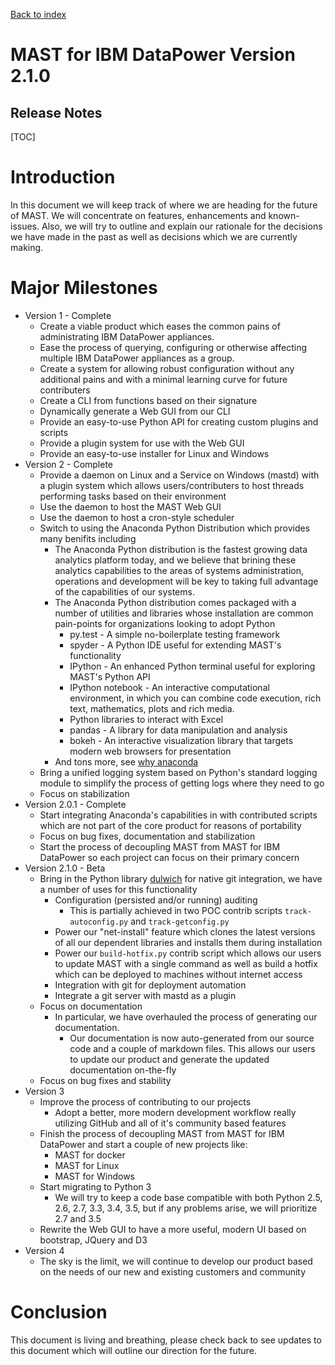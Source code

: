 [Back to index](./index.html)
<h1>MAST for IBM DataPower Version 2.1.0</h1>
<h2>Release Notes</h2>

[TOC]

# Introduction

In this document we will keep track of where we are heading for the future of
MAST. We will concentrate on features, enhancements and known-issues. Also,
we will try to outline and explain our rationale for the decisions we have
made in the past as well as decisions which we are currently making.

# Major Milestones

* Version 1 - Complete
    * Create a viable product which eases the common pains of administrating
    IBM DataPower appliances.
    * Ease the process of querying, configuring or otherwise affecting multiple
    IBM DataPower appliances as a group.
    * Create a system for allowing robust configuration without any additional pains
    and with a minimal learning curve for future contributers
    * Create a CLI from functions based on their signature
    * Dynamically generate a Web GUI from our CLI
    * Provide an easy-to-use Python API for creating custom plugins and scripts
    * Provide a plugin system for use with the Web GUI
    * Provide an easy-to-use installer for Linux and Windows
* Version 2 - Complete
    * Provide a daemon on Linux and a Service on Windows (mastd) with
    a plugin system which allows users/contributers to host threads
    performing tasks based on their environment
    * Use the daemon to host the MAST Web GUI
    * Use the daemon to host a cron-style scheduler
    * Switch to using the Anaconda Python Distribution which provides many benifits including
        * The Anaconda Python distribution is the fastest growing data analytics platform
        today, and we believe that brining these analytics capabilities to the areas
        of systems administration, operations and development will be key to taking full
        advantage of the capabilities of our systems.
        * The Anaconda Python distribution comes packaged with a number of utilities
        and libraries whose installation are common pain-points for organizations
        looking to adopt Python
            * py.test - A simple no-boilerplate testing framework
            * spyder - A Python IDE useful for extending MAST's functionality
            * IPython - An enhanced Python terminal useful for exploring MAST's
            Python API
            * IPython notebook - An interactive computational environment, in
            which you can combine code execution, rich text, mathematics, plots
            and rich media.
            * Python libraries to interact with Excel
            * pandas - A library for data manipulation and analysis
            * bokeh - An interactive visualization library that targets modern
            web browsers for presentation
        * And tons more, see [why anaconda](https://www.continuum.io/why-anaconda)
    * Bring a unified logging system based on Python's standard logging
    module to simplify the process of getting logs where they need to go
    * Focus on stabilization
* Version 2.0.1 - Complete
    * Start integrating Anaconda's capabilities in with contributed
    scripts which are not part of the core product for reasons of portability
    * Focus on bug fixes, documentation and stabilization
    * Start the process of decoupling MAST from MAST for IBM DataPower so
    each project can focus on their primary concern
* Version 2.1.0 - Beta
    * Bring in the Python library [dulwich](https://github.com/jelmer/dulwich)
    for native git integration, we have a number of uses for this functionality
        * Configuration (persisted and/or running) auditing
            * This is partially achieved in two POC contrib
            scripts `track-autoconfig.py` and `track-getconfig.py`
        * Power our "net-install" feature which clones the latest versions
        of all our dependent libraries and installs them during installation
        * Power our `build-hotfix.py` contrib script which allows our
        users to update MAST with a single command as well as build a
        hotfix which can be deployed to machines without internet access
        * Integration with git for deployment automation
        * Integrate a git server with mastd as a plugin
    * Focus on documentation
        * In particular, we have overhauled the process of generating our
        documentation.
            * Our documentation is now auto-generated from our source code
            and a couple of markdown files. This allows our users to update
            our product and generate the updated documentation on-the-fly
    * Focus on bug fixes and stability
* Version 3
    * Improve the process of contributing to our projects
        * Adopt a better, more modern development workflow
        really utilizing GitHub and all of it's community
        based features
    * Finish the process of decoupling MAST from MAST for IBM DataPower
    and start a couple of new projects like:
        * MAST for docker
        * MAST for Linux
        * MAST for Windows
    * Start migrating to Python 3
        * We will try to keep a code base compatible with
        both Python 2.5, 2.6, 2.7, 3.3, 3.4, 3.5, but if any
        problems arise, we will prioritize 2.7 and 3.5
    * Rewrite the Web GUI to have a more useful, modern UI
    based on bootstrap, JQuery and D3
* Version 4
    * The sky is the limit, we will continue to develop our product
    based on the needs of our new and existing customers and community

# Conclusion

This document is living and breathing, please check back to see updates
to this document which will outline our direction for the future.

